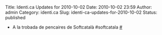 Title: Identi.ca Updates for 2010-10-02
Date: 2010-10-02 23:59
Author: admin
Category: identi.ca
Slug: identi-ca-updates-for-2010-10-02
Status: published

- A la trobada de pencaires de Softcatalà \#softcatala [\#](http://identi.ca/notice/53587331)
